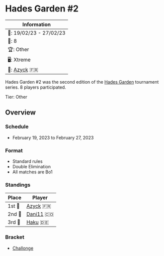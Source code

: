 # Hades Garden #2

|Information|
|-|
|:calendar:: 19/02/23 - 27/02/23|
|:busts_in_silhouette:: 8|
|:trophy:: Other|
|:desktop_computer:: Xtreme|
|:1st_place_medal:: [Azyck](../../players/french/azyck.md) :fr:|

Hades Garden #2 was the second edition of the [Hades Garden](hgmain.md) tournament series.
8 players participated.

Tier: Other

## Overview

### Schedule
- February 19, 2023 to February 27, 2023

### Format
- Standard rules
- Double Elimination
- All matches are Bo1

### Standings

| Place | Player |
|-|-|
|1st :1st_place_medal: | [Azyck](../../players/french/azyck.md) :fr:|
|2nd :2nd_place_medal: | [Dani11](../../players/colombian/dani11.md) :colombia:|
|3rd :3rd_place_medal: | [Haku](../../players/german/haku.md) :de:|

### Bracket
- [Challonge](https://challonge.com/p2ka1s5y)